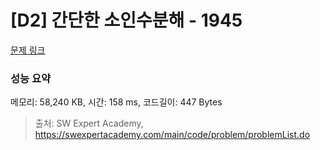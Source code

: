 # [D2] 간단한 소인수분해 - 1945 

[문제 링크](https://swexpertacademy.com/main/code/problem/problemDetail.do?contestProbId=AV5Pl0Q6ANQDFAUq) 

### 성능 요약

메모리: 58,240 KB, 시간: 158 ms, 코드길이: 447 Bytes



> 출처: SW Expert Academy, https://swexpertacademy.com/main/code/problem/problemList.do